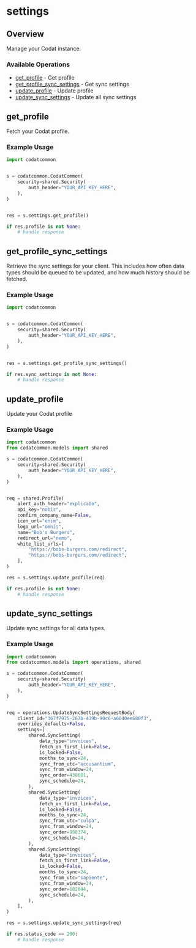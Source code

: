 # settings

## Overview

Manage your Codat instance.

### Available Operations

* [get_profile](#get_profile) - Get profile
* [get_profile_sync_settings](#get_profile_sync_settings) - Get sync settings
* [update_profile](#update_profile) - Update profile
* [update_sync_settings](#update_sync_settings) - Update all sync settings

## get_profile

Fetch your Codat profile.

### Example Usage

```python
import codatcommon


s = codatcommon.CodatCommon(
    security=shared.Security(
        auth_header="YOUR_API_KEY_HERE",
    ),
)


res = s.settings.get_profile()

if res.profile is not None:
    # handle response
```

## get_profile_sync_settings

Retrieve the sync settings for your client. This includes how often data types should be queued to be updated, and how much history should be fetched.

### Example Usage

```python
import codatcommon


s = codatcommon.CodatCommon(
    security=shared.Security(
        auth_header="YOUR_API_KEY_HERE",
    ),
)


res = s.settings.get_profile_sync_settings()

if res.sync_settings is not None:
    # handle response
```

## update_profile

Update your Codat profile

### Example Usage

```python
import codatcommon
from codatcommon.models import shared

s = codatcommon.CodatCommon(
    security=shared.Security(
        auth_header="YOUR_API_KEY_HERE",
    ),
)


req = shared.Profile(
    alert_auth_header="explicabo",
    api_key="nobis",
    confirm_company_name=False,
    icon_url="enim",
    logo_url="omnis",
    name="Bob's Burgers",
    redirect_url="nemo",
    white_list_urls=[
        "https://bobs-burgers.com/redirect",
        "https://bobs-burgers.com/redirect",
    ],
)

res = s.settings.update_profile(req)

if res.profile is not None:
    # handle response
```

## update_sync_settings

Update sync settings for all data types.

### Example Usage

```python
import codatcommon
from codatcommon.models import operations, shared

s = codatcommon.CodatCommon(
    security=shared.Security(
        auth_header="YOUR_API_KEY_HERE",
    ),
)


req = operations.UpdateSyncSettingsRequestBody(
    client_id="367f7975-267b-439b-90c6-a6040ee680f3",
    overrides_defaults=False,
    settings=[
        shared.SyncSetting(
            data_type="invoices",
            fetch_on_first_link=False,
            is_locked=False,
            months_to_sync=24,
            sync_from_utc="accusantium",
            sync_from_window=24,
            sync_order=438601,
            sync_schedule=24,
        ),
        shared.SyncSetting(
            data_type="invoices",
            fetch_on_first_link=False,
            is_locked=False,
            months_to_sync=24,
            sync_from_utc="culpa",
            sync_from_window=24,
            sync_order=988374,
            sync_schedule=24,
        ),
        shared.SyncSetting(
            data_type="invoices",
            fetch_on_first_link=False,
            is_locked=False,
            months_to_sync=24,
            sync_from_utc="sapiente",
            sync_from_window=24,
            sync_order=102044,
            sync_schedule=24,
        ),
    ],
)

res = s.settings.update_sync_settings(req)

if res.status_code == 200:
    # handle response
```
